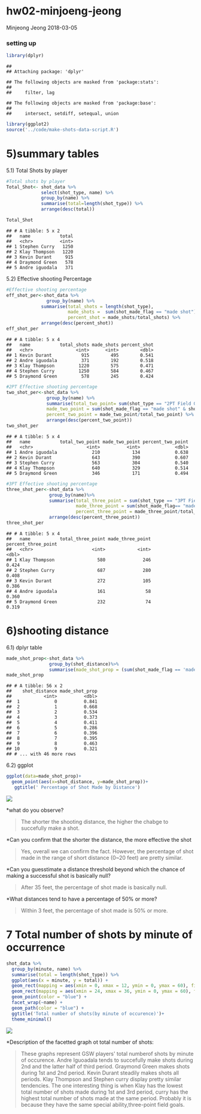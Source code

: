 hw02-minjoeng-jeong
================
Minjeong Jeong
2018-03-05

### setting up

``` r
library(dplyr)
```

    ## 
    ## Attaching package: 'dplyr'

    ## The following objects are masked from 'package:stats':
    ## 
    ##     filter, lag

    ## The following objects are masked from 'package:base':
    ## 
    ##     intersect, setdiff, setequal, union

``` r
library(ggplot2)
source('../code/make-shots-data-script.R')
```

5)summary tables
================

5.1) Total Shots by player

``` r
#Total shots by player
Total_Shot<- shot_data %>%
             select(shot_type, name) %>%
             group_by(name) %>% 
             summarise(total=length(shot_type)) %>%
             arrange(desc(total))

Total_Shot
```

    ## # A tibble: 5 x 2
    ##   name           total
    ##   <chr>          <int>
    ## 1 Stephen Curry   1250
    ## 2 Klay Thompson   1220
    ## 3 Kevin Durant     915
    ## 4 Draymond Green   578
    ## 5 Andre iguodala   371

5.2) Effective shooting Percentage

``` r
#Effective shooting percentage
eff_shot_per<-shot_data %>%
               group_by(name) %>%
             summarise(total_shots = length(shot_type), 
                       made_shots =  sum(shot_made_flag == "made shot"), 
                       percent_shot = made_shots/total_shots) %>%
             arrange(desc(percent_shot))
eff_shot_per
```

    ## # A tibble: 5 x 4
    ##   name           total_shots made_shots percent_shot
    ##   <chr>                <int>      <int>        <dbl>
    ## 1 Kevin Durant           915        495        0.541
    ## 2 Andre iguodala         371        192        0.518
    ## 3 Klay Thompson         1220        575        0.471
    ## 4 Stephen Curry         1250        584        0.467
    ## 5 Draymond Green         578        245        0.424

``` r
#2PT Effective shooting percentage
two_shot_per<-shot_data %>%
               group_by(name) %>%
               summarise(total_two_point= sum(shot_type == "2PT Field Goal"),
               made_two_point = sum(shot_made_flag == "made shot" & shot_type == "2PT Field Goal"),
               percent_two_point = made_two_point/total_two_point) %>%
               arrange(desc(percent_two_point))
two_shot_per
```

    ## # A tibble: 5 x 4
    ##   name           total_two_point made_two_point percent_two_point
    ##   <chr>                    <int>          <int>             <dbl>
    ## 1 Andre iguodala             210            134             0.638
    ## 2 Kevin Durant               643            390             0.607
    ## 3 Stephen Curry              563            304             0.540
    ## 4 Klay Thompson              640            329             0.514
    ## 5 Draymond Green             346            171             0.494

``` r
#3PT Effective shooting percentage
three_shot_per<-shot_data %>%
                group_by(name)%>%
                summarise(total_three_point = sum(shot_type == "3PT Field Goal"),
                          made_three_point = sum(shot_made_flag== "made shot" & shot_type == '3PT Field Goal'),
                          percent_three_point = made_three_point/total_three_point) %>%
                arrange(desc(percent_three_point))
three_shot_per
```

    ## # A tibble: 5 x 4
    ##   name           total_three_point made_three_point percent_three_point
    ##   <chr>                      <int>            <int>               <dbl>
    ## 1 Klay Thompson                580              246               0.424
    ## 2 Stephen Curry                687              280               0.408
    ## 3 Kevin Durant                 272              105               0.386
    ## 4 Andre iguodala               161               58               0.360
    ## 5 Draymond Green               232               74               0.319

6)shooting distance
===================

6.1) dplyr table

``` r
made_shot_prop<-shot_data %>%
                group_by(shot_distance)%>%
                summarise(made_shot_prop = (sum(shot_made_flag == 'made shot'))/length(shot_made_flag))
made_shot_prop
```

    ## # A tibble: 56 x 2
    ##    shot_distance made_shot_prop
    ##            <int>          <dbl>
    ##  1             0          0.841
    ##  2             1          0.668
    ##  3             2          0.534
    ##  4             3          0.373
    ##  5             4          0.411
    ##  6             5          0.286
    ##  7             6          0.396
    ##  8             7          0.395
    ##  9             8          0.463
    ## 10             9          0.321
    ## # ... with 46 more rows

6.2) ggplot

``` r
ggplot(data=made_shot_prop)+
  geom_point(aes(x=shot_distance, y=made_shot_prop))+
   ggtitle(' Percentage of Shot Made by Distance')
```

![](../images/shot%20distance%20plot-1.png)

\*what do you observe?

> The shorter the shooting distance, the higher the chabge to succefully make a shot.

\*Can you confirm that the shorter the distance, the more effective the shot

> Yes, overall we can confirm the fact. However, the percentage of shot made in the range of short distance (0~20 feet) are pretty similar.

\*Can you guesstimate a distance threshold beyond which the chance of making a successful shot is basically null?

> After 35 feet, the percentage of shot made is basically null.

\*What distances tend to have a percentage of 50% or more?

> Within 3 feet, the percentage of shot made is 50% or more.

7 Total number of shots by minute of occurrence
===============================================

``` r
shot_data %>%
  group_by(minute, name) %>%
  summarise(total = length(shot_type)) %>%
  ggplot(aes(x = minute, y = total)) +
  geom_rect(mapping = aes(xmin = 0, xmax = 12, ymin = 0, ymax = 60), fill = "light grey") +
  geom_rect(mapping = aes(xmin = 24, xmax = 36, ymin = 0, ymax = 60), fill = "light grey") +
  geom_point(color = "blue") +
  facet_wrap(~name) +
  geom_path(color = "blue") +
  ggtitle('Total number of shots(by minute of occurence)')+
  theme_minimal()
```

![](../images/shots%20by%20minutes-1.png)

\*Description of the facetted graph ot total number of shots:

> These graphs represent GSW players' total numberof shots by minute of occurence. Andre Iguoadala tends to succefully make shots during 2nd and the latter half of third period. Graymond Green makes shots during 1st and 2nd period. Kevin Durant steadily makes shots all periods. Klay Thompson and Stephen curry display pretty similar tendencies. The one interesting thing is when Klay has the lowest total number of shots made during 1st and 3rd period, curry has the highest total number of shots made at the same period. Probably it is because they have the same special ability,three-point field goals.
